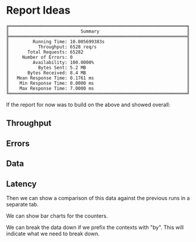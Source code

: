 # Report Ideas

```shell
╔═══════════════════════════════════════════════════════════════════╗
║                           Summary                                 ║
╠═══════════════════════════════════════════════════════════════════╣
║         Running Time: 10.005699383s                               ║
║           Throughput: 6528 req/s                                  ║
║       Total Requests: 65282                                       ║
║     Number of Errors: 0                                           ║
║         Availability: 100.0000%                                   ║
║           Bytes Sent: 5.2 MB                                      ║
║       Bytes Received: 8.4 MB                                      ║
║   Mean Response Time: 0.1761 ms                                   ║
║    Min Response Time: 0.0000 ms                                   ║
║    Max Response Time: 7.0000 ms                                   ║
╚═══════════════════════════════════════════════════════════════════╝
```

If the report for now was to build on the above and showed overall:

## Throughput
## Errors
## Data
## Latency

Then we can show a comparison of this data against the previous runs in a separate tab.


We can show bar charts for the counters.

We can break the data down if we prefix the contexts with "by".  This will indicate what we need to break down.

